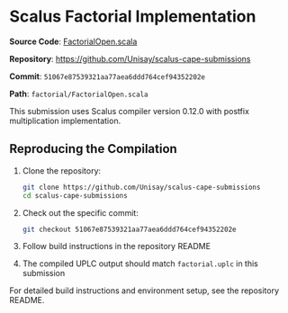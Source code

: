# Scalus Factorial Implementation

**Source Code**: [FactorialOpen.scala](https://github.com/Unisay/scalus-cape-submissions/blob/51067e87539321aa77aea6ddd764cef94352202e/factorial/FactorialOpen.scala)

**Repository**: <https://github.com/Unisay/scalus-cape-submissions>

**Commit**: `51067e87539321aa77aea6ddd764cef94352202e`

**Path**: `factorial/FactorialOpen.scala`

This submission uses Scalus compiler version 0.12.0 with postfix multiplication implementation.

## Reproducing the Compilation

1. Clone the repository:

   ```bash
   git clone https://github.com/Unisay/scalus-cape-submissions
   cd scalus-cape-submissions
   ```

2. Check out the specific commit:

   ```bash
   git checkout 51067e87539321aa77aea6ddd764cef94352202e
   ```

3. Follow build instructions in the repository README

4. The compiled UPLC output should match `factorial.uplc` in this submission

For detailed build instructions and environment setup, see the repository README.
